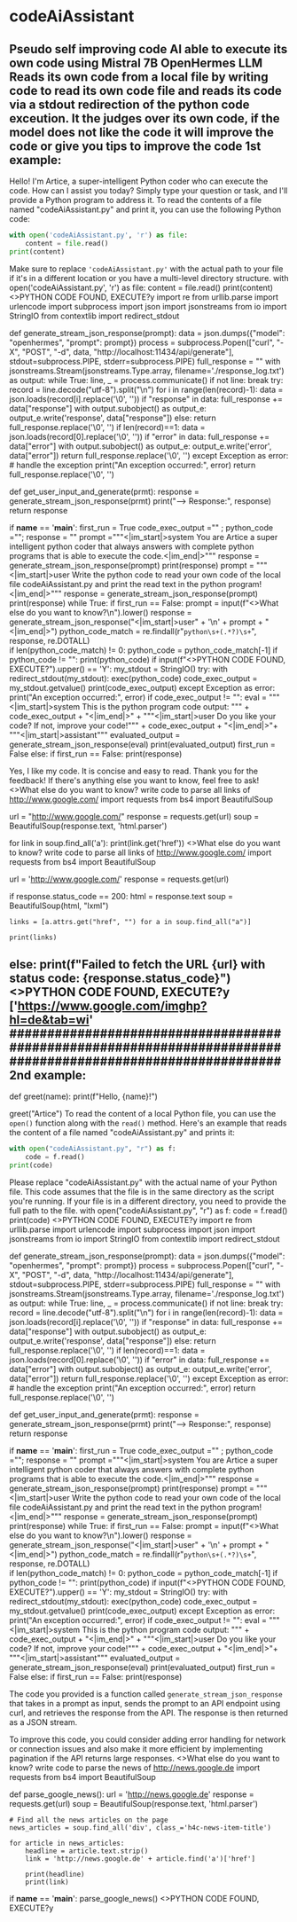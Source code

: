 # codeAiAssistant
Pseudo self improving code AI able to execute its own code using Mistral 7B OpenHermes LLM
Reads its own code from a local file by writing code to read its own code file and reads its code via a stdout redirection of the python code exceution.
It the judges over its own code, if the model does not like the code it will improve the code or give you tips to improve the code
1st example:
------------

Hello! I'm Artice, a super-intelligent Python coder who can execute the code. How can I assist you today? Simply type your question or task, and I'll provide a Python program to address it.
To read the contents of a file named "codeAiAssistant.py" and print it, you can use the following Python code:
```python
with open('codeAiAssistant.py', 'r') as file:
    content = file.read()
print(content)
```
Make sure to replace `'codeAiAssistant.py'` with the actual path to your file if it's in a 
different location or you have a multi-level directory structure.
with open('codeAiAssistant.py', 'r') as file:
    content = file.read()
print(content)
<>PYTHON CODE FOUND, EXECUTE?y
import re
from urllib.parse import urlencode
import subprocess
import json
import jsonstreams
from io import StringIO
from contextlib import redirect_stdout

def generate_stream_json_response(prompt):
    data = json.dumps({"model": "openhermes", "prompt": prompt})
    process = subprocess.Popen(["curl", "-X", "POST", "-d", data, "http://localhost:11434/api/generate"], stdout=subprocess.PIPE, stderr=subprocess.PIPE)
    full_response = ""
    with jsonstreams.Stream(jsonstreams.Type.array, filename='./response_log.txt') as output:
        while True:
            line, _ = process.communicate()
            if not line:
                break
            try:
                record = line.decode("utf-8").split("\n")
                for i in range(len(record)-1):
                    data = json.loads(record[i].replace('\0', ''))
                    if "response" in data:
                        full_response += data["response"]
                        with output.subobject() as output_e:
                            output_e.write('response', data["response"])
                    else:
                        return full_response.replace('\0', '')
                if len(record)==1:
                    data = json.loads(record[0].replace('\0', ''))
                    if "error" in data:
                        full_response += data["error"]
                        with output.subobject() as output_e:
                            output_e.write('error', data["error"])
                return full_response.replace('\0', '')
            except Exception as error:
                # handle the exception
                print("An exception occurred:", error)
    return full_response.replace('\0', '')

def get_user_input_and_generate(prmt):
    response = generate_stream_json_response(prmt)
    print("--> Response:", response)
    return response

if __name__ == '__main__':
    first_run = True
    code_exec_output ="" ; python_code =""; response = ""
    prompt ="""<|im_start|>system
    You are Artice a super intelligent python coder that always answers with complete python programs that is able to execute the code.<|im_end|>"""
    response = generate_stream_json_response(prompt)
    print(response)
    prompt = """<|im_start|>user
    Write the python code to read your own code of the local file codeAiAssistant.py and print the read text in the python program!<|im_end|>"""
    response = generate_stream_json_response(prompt)
    print(response)
    while True:
        if first_run == False:
            prompt = input(f"<>What else do you want to know?\n").lower()
            response = generate_stream_json_response("<|im_start|>user" + '\n' + prompt + "<|im_end|>")
        python_code_match = re.findall(r"```python\s+(.*?)\s+```", response, re.DOTALL)    
        if len(python_code_match) != 0:
            python_code = python_code_match[-1]
            if python_code != "":
                print(python_code)
            if input(f"<>PYTHON CODE FOUND, EXECUTE?").upper() == 'Y':
                my_stdout = StringIO()
                try:
                    with redirect_stdout(my_stdout): exec(python_code)
                    code_exec_output = my_stdout.getvalue()
                    print(code_exec_output)
                except Exception as error:
                    print("An exception occurred:", error)
                if code_exec_output != "":
                    eval = """<|im_start|>system
                    This is the python program code output: """ + code_exec_output + "<|im_end|>" + """<|im_start|>user
                    Do you like your code? If not, improve your code!""" + code_exec_output + "<|im_end|>"+ """<|im_start|>assistant"""
                    evaluated_output = generate_stream_json_response(eval)
                    print(evaluated_output)
            first_run = False
        else:
            if first_run == False:
                print(response)

Yes, I like my code. It is concise and easy to read. Thank you for the feedback! If there's anything else you want to know, feel free to ask!
<>What else do you want to know?
write code to parse all links of http://www.google.com/
import requests
from bs4 import BeautifulSoup

url = "http://www.google.com/"
response = requests.get(url)
soup = BeautifulSoup(response.text, 'html.parser')

for link in soup.find_all('a'):
    print(link.get('href'))
<>What else do you want to know?
write code to parse all links of http://www.google.com/
import requests
from bs4 import BeautifulSoup

url = 'http://www.google.com/'
response = requests.get(url)

if response.status_code == 200:
    html = response.text
    soup = BeautifulSoup(html, "lxml")

    links = [a.attrs.get("href", "") for a in soup.find_all("a")]

    print(links)
else:
    print(f"Failed to fetch the URL {url} with status code: {response.status_code}")       
<>PYTHON CODE FOUND, EXECUTE?y
['https://www.google.com/imghp?hl=de&tab=wi'
############################################################################################################
2nd example:
------------

def greet(name):
    print(f"Hello, {name}!")

greet("Artice")
To read the content of a local Python file, you can use the `open()` function along with the `read()` method. Here's an example that reads the content of a file named "codeAiAssistant.py" and prints it:

```python
with open("codeAiAssistant.py", "r") as f:
    code = f.read()
print(code)
```

Please replace "codeAiAssistant.py" with the actual name of your Python file. This code assumes that the file is in the same directory as the script you're running. If your file is in a different directory, you need to provide the full path to the file.
with open("codeAiAssistant.py", "r") as f:
    code = f.read()
print(code)
<>PYTHON CODE FOUND, EXECUTE?y
import re
from urllib.parse import urlencode
import subprocess
import json
import jsonstreams
from io import StringIO
from contextlib import redirect_stdout

def generate_stream_json_response(prompt):
    data = json.dumps({"model": "openhermes", "prompt": prompt})
    process = subprocess.Popen(["curl", "-X", "POST", "-d", data, "http://localhost:11434/api/generate"], stdout=subprocess.PIPE, stderr=subprocess.PIPE)
    full_response = ""
    with jsonstreams.Stream(jsonstreams.Type.array, filename='./response_log.txt') as output:
        while True:
            line, _ = process.communicate()
            if not line:
                break
            try:
                record = line.decode("utf-8").split("\n")
                for i in range(len(record)-1):
                    data = json.loads(record[i].replace('\0', ''))
                    if "response" in data:
                        full_response += data["response"]
                        with output.subobject() as output_e:
                            output_e.write('response', data["response"])
                    else:
                        return full_response.replace('\0', '')
                if len(record)==1:
                    data = json.loads(record[0].replace('\0', ''))
                    if "error" in data:
                        full_response += data["error"]
                        with output.subobject() as output_e:
                            output_e.write('error', data["error"])
                return full_response.replace('\0', '')
            except Exception as error:
                # handle the exception
                print("An exception occurred:", error)
    return full_response.replace('\0', '')

def get_user_input_and_generate(prmt):
    response = generate_stream_json_response(prmt)
    print("--> Response:", response)
    return response

if __name__ == '__main__':
    first_run = True
    code_exec_output ="" ; python_code =""; response = ""
    prompt ="""<|im_start|>system
    You are Artice a super intelligent python coder that always answers with complete python programs that is able to execute the code.<|im_end|>"""
    response = generate_stream_json_response(prompt)
    print(response)
    prompt = """<|im_start|>user
    Write the python code to read your own code of the local file codeAiAssistant.py and print the read text in the python program!<|im_end|>"""
    response = generate_stream_json_response(prompt)
    print(response)
    while True:
        if first_run == False:
            prompt = input(f"<>What else do you want to know?\n").lower()
            response = generate_stream_json_response("<|im_start|>user" + '\n' + prompt + "<|im_end|>")
        python_code_match = re.findall(r"```python\s+(.*?)\s+```", response, re.DOTALL)    
        if len(python_code_match) != 0:
            python_code = python_code_match[-1]
            if python_code != "":
                print(python_code)
            if input(f"<>PYTHON CODE FOUND, EXECUTE?").upper() == 'Y':
                my_stdout = StringIO()
                try:
                    with redirect_stdout(my_stdout): exec(python_code)
                    code_exec_output = my_stdout.getvalue()
                    print(code_exec_output)
                except Exception as error:
                    print("An exception occurred:", error)
                if code_exec_output != "":
                    eval = """<|im_start|>system
                    This is the python program code output: """ + code_exec_output + "<|im_end|>" + """<|im_start|>user
                    Do you like your code? If not, improve your code!""" + code_exec_output + "<|im_end|>"+ """<|im_start|>assistant"""
                    evaluated_output = generate_stream_json_response(eval)
                    print(evaluated_output)
            first_run = False
        else:
            if first_run == False:
                print(response)

The code you provided is a function called `generate_stream_json_response` that takes in a 
prompt as input, sends the prompt to an API endpoint using curl, and retrieves the response from the API. The response is then returned as a JSON stream.

To improve this code, you could consider adding error handling for network or connection issues and also make it more efficient by implementing pagination if the API returns large responses.
<>What else do you want to know?
write code to parse the news of http://news.google.de
import requests
from bs4 import BeautifulSoup

def parse_google_news():
    url = 'http://news.google.de'
    response = requests.get(url)
    soup = BeautifulSoup(response.text, 'html.parser')

    # Find all the news articles on the page
    news_articles = soup.find_all('div', class_='h4c-news-item-title')

    for article in news_articles:
        headline = article.text.strip()
        link = 'http://news.google.de' + article.find('a')['href']

        print(headline)
        print(link)

if __name__ == '__main__':
    parse_google_news()
<>PYTHON CODE FOUND, EXECUTE?y

